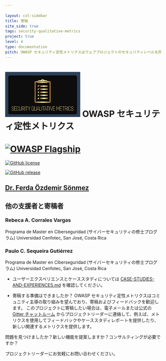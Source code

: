 ```yaml
---

layout: col-sidebar
title: 寄稿
site_side: true
tags: security-qualitative-metrics
project: true
level: 4
type: documentation
pitch: OWASP セキュリティ定性メトリクスはウェブプロジェクトのセキュリティレベルを評価するメトリクスの最も詳細なリストです。OWASP ASVS のカバレッジのレベルを示しています。
---
```



# ![Project Logo](images/logo3_small.png) OWASP セキュリティ定性メトリクス


# [![OWASP Flagship](https://img.shields.io/badge/owasp-flagship-blue.svg)](https://owasp.org/projects/)
 [![GitHub license](https://img.shields.io/github/license/Naereen/StrapDown.js.svg)](https://github.com/OWASP/www-project-security-qualitative-metrics/blob/master/LICENSE)

 [![GitHub release](https://img.shields.io/github/release/Naereen/StrapDown.js.svg)](https://github.com/OWASP/www-project-security-qualitative-metrics/releases)





## [Dr. Ferda Özdemir Sönmez](https://www.linkedin.com/in/f-ferda-%C3%B6zdemir-s%C3%B6nmez-pmp-msc-phd-92809719/) 

## 他の支援者と寄稿者
### Rebeca A. Corrales Vargas
Programa de Master en Ciberseguridad (サイバーセキュリティの修士プログラム)
Universidad Cenfotec, San José, Costa Rica

### Paulo C. Sequeira Gutiérrez
Programa de Master en Ciberseguridad (サイバーセキュリティの修士プログラム)
Universidad Cenfotec, San José, Costa Rica

- ユーザーエクスペリエンスとケーススタディについては [CASE-STUDIES-AND-EXPERIENCES.md](./CASE-STUDIES-AND-EXPERIENCES.md) を確認してください。

- 寄稿する準備はできましたか？
OWASP セキュリティ定性メトリクスはコミュニティ主導の取り組みを望んでおり、寄稿およびフィードバックを歓迎します。
このプロジェクトに寄稿したい場合は、電子メールまたは公式の [Gitter チャットルーム](https://gitter.im/owasp-www-project-security-qualitative-metrics/community) からプロジェクトリーダーに連絡して、例えば、メトリクスを使用してフィードバックやケーススタディレポートを提供したり、新しい関連するメトリクスを提供します。

問題を見つけましたか？新しい機能を提案しますか？コンサルティングが必要ですか？

プロジェクトリーダーにお気軽にお問い合わせください。


